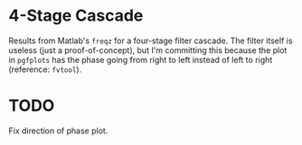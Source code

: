 4-Stage Cascade
===============

Results from Matlab's `freqz` for a four-stage filter cascade.
The filter itself is useless (just a proof-of-concept), but I'm
committing this because the plot in `pgfplots` has the phase going
from right to left instead of left to right (reference: `fvtool`).

TODO
====

Fix direction of phase plot.
